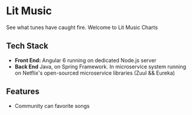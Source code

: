 # Lit Music

See what tunes have caught fire. Welcome to Lit Music Charts

## Tech Stack
- **Front End:** Angular 6 running on dedicated Node.js server
- **Back End** Java, on Spring Framework. In microservice system running on Netflix's open-sourced microservice libraries (Zuul && Eureka)


## Features
- Community can favorite songs
